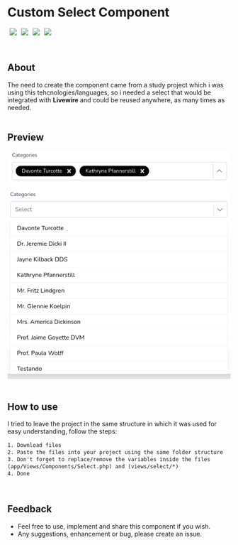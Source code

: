# Custom Select Component

<div style="display: flex;">
<img style="margin: 0 5px;" height="30" src="https://img.shields.io/badge/-Laravel-blue" />
<img style="margin: 0 5px;" height="30" src="https://img.shields.io/badge/-Blade-blue" />
<img style="margin: 0 5px;" height="30" src="https://img.shields.io/badge/-AlpineJS-blue" />
<img style="margin: 0 5px;" height="30" src="https://img.shields.io/badge/-TailwindCSS-blue" />
</div>
<br/>

## About
The need to create the component came from a study project which i was using this tehcnologies/languages, so i needed a select that would be integrated with **Livewire** and could be reused anywhere, as many times as needed.
<br/><br/>

## Preview
<img width="580" src="./previews/closed.png" alt="Preveiw dropdown closed" />
<img width="580" src="./previews/opened.png" alt="Preview dropdown opened" />
<br/><br/>

## How to use
I tried to leave the project in the same structure in which it was used for easy understanding, follow the steps:
```
1. Download files
2. Paste the files into your project using the same folder structure
3. Don't forget to replace/remove the variables inside the files (app/Views/Components/Select.php) and (views/select/*)
4. Done
```
<br/>

## Feedback
- Feel free to use, implement and share this component if you wish.
- Any suggestions, enhancement or bug, please create an issue.